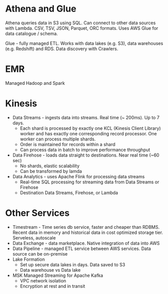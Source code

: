 # Athena and Glue
Athena queries data in S3 using SQL. Can connect to other data sources with Lambda. CSV, TSV, JSON, Parquet, ORC formats. Uses AWS Glue for data catalogue / schema.

Glue - fully managed ETL. Works with data lakes (e.g. S3), data warehouses (e.g. Redshift) and RDS. Data discovery with Crawlers.

# EMR
Managed Hadoop and Spark

# Kinesis
* Data Streams - ingests data into streams. Real time (~ 200ms). Up to 7 days.
  * Each shard is processed by exactly one KCL (Kinesis Client Library) worker and has exactly one corresponding record processor. One worker can process multiple shards.
  * Order is maintained for records within a shard
  * Can process data in batch to improve performance throughput
* Data Firehose - loads data straight to destinations. Near real time (~60 sec)
  * No shards, elastic scalability
  * Can be transformed by lamda
* Data Analytics - uses Apache Flink for processing data streams
  * Real-time SQL processing for streaming data from Data Streams or Firehose
  * Destination Data Streams, Firehose, or Lambda

# Other Services
* Timestream - Time series db service, faster and cheaper than RDBMS. Recent data in memory and historical data in cost optimized storage tier. Serveless, autoscale
* Data Exchange - data marketplace. Native integration of data into AWS
* Data Pipeline - managed ETL service between AWS services. Data source can be on-premise
* Lake Formation
  * Set up secure data lakes in days. Data saved to S3
  * Data warehouse vs Data lake
* MSK Managed Streaming for Apache Kafka
  * VPC network isolation
  * Encryption at rest and in transit 




